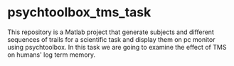 # psychtoolbox_tms_task
This repository is a Matlab project that generate subjects and different sequences of trails for a scientific task and display them on pc monitor using psychtoolbox. In this task we are going to examine the effect of TMS on humans' log term memory.
